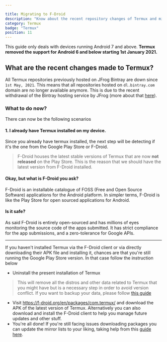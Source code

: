 ```yaml
---

title: Migrating to F-Droid
description: "Know about the recent repository changes of Termux and migration from Google Play Store to F-Droid."
category: Termux
badge: "Termux"
position: 11
---
```


<alert type="warning">This guide only deals with devices running Android 7 and above. **Termux removed the support for Android 6 and below starting 1st January 2021.**</alert>


## What are the recent changes made to Termux?

All Termux repositories previously hosted on JFrog Bintray are down since `1st May, 2021`. This means that all
repositories hosted on `dl.bintray.com` domain are no longer available anymore. This is due to the recent withdrawal of
the Bintray hosting service by JFrog (more about
that [here](https://jfrog.com/blog/into-the-sunset-bintray-jcenter-gocenter-and-chartcenter/)).

### What to do now?

There can now be the following scenarios

#### 1. I already have Termux installed on my device.

Since you already have termux installed, the next step will be detecting if it's the one from the Google Play Store or
F-Droid.

> F-Droid houses the latest stable versions of Termux that are now **not released** on the Play Store. This is the reason that we should have the latest version from F-Droid installed.

#### Okay, but what is **F-Droid** you ask?

F-Droid is an installable catalogue of FOSS (Free and Open Source Software) applications for the Android platform. In
simpler terms, F-Droid is like the Play Store for open sourced applications for Android.

#### Is it safe?

As said F-Droid is entirely open-sourced and has millions of eyes monitoring the source code of the apps submitted. It
has strict compliance for the app submissions, and a zero-tolerance for Google APIs.
___________________________
If you haven't installed Termux via the F-Droid client or via directly downloading their APK file and installing it,
chances are that you're still running the Google Play Store version. In that case follow the instruction below

* Uninstall the present installation of Termux

> This will remove all the distros and other data related to Termux that you might have but is a necessary step in order to avoid version conflict. If you want to backup your data, please follow [this guide](https://wiki.termux.com/wiki/Backing_up_Termux)

* Visit https://f-droid.org/en/packages/com.termux/ and download the APK of the latest version of Termux. Alternatively
  you can also download and install the F-Droid client to help you manage future updates and other stuff.
* You're all done! If you're still facing issues downloading packages you can update the mirror lists to your liking,
  taking help from this [guide here](https://github.com/termux/termux-app/issues/2067).




